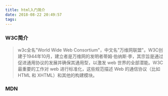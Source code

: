 ```yaml
---
title: html入门简介
date: 2018-08-22 20:49:57
tags:
---
```

 ### W3C简介 ###
 >  w3c全名"World Wide Web Consortium"，中文名"万维网联盟"。W3C创建于1944年10月，建立者是万维网的发明者蒂姆·伯纳斯·李，其宗旨是通过促进通用协议的发展并确保其通用型，以激发 web 世界的全部潜能。W3C最重要的工作对 web 进行标准化，这些规范描述 Web 的通信协议（比如 HTML 和 XHTML）和其他的构建模块。   
 
### MDN